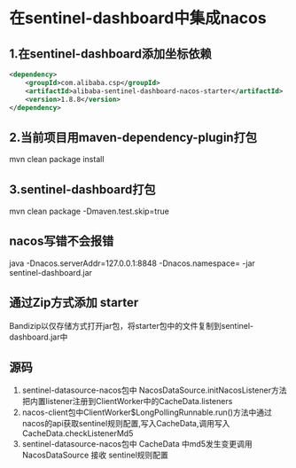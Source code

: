 # 在sentinel-dashboard中集成nacos

## 1.在sentinel-dashboard添加坐标依赖
```xml
<dependency>
    <groupId>com.alibaba.csp</groupId>
    <artifactId>alibaba-sentinel-dashboard-nacos-starter</artifactId>
    <version>1.8.8</version>
</dependency>
```

## 2.当前项目用maven-dependency-plugin打包
mvn clean package install

## 3.sentinel-dashboard打包
mvn clean package -Dmaven.test.skip=true

## nacos写错不会报错
java -Dnacos.serverAddr=127.0.0.1:8848 -Dnacos.namespace= -jar sentinel-dashboard.jar


## 通过Zip方式添加 starter
Bandizip以仅存储方式打开jar包，将starter包中的文件复制到sentinel-dashboard.jar中


## 源码
1. sentinel-datasource-nacos包中 NacosDataSource.initNacosListener方法把内置listener注册到ClientWorker中的CacheData.listeners
2. nacos-client包中ClientWorker$LongPollingRunnable.run()方法中通过nacos的api获取sentinel规则配置,写入CacheData,调用写入CacheData.checkListenerMd5
3. sentinel-datasource-nacos包中 CacheData 中md5发生变更调用 NacosDataSource 接收 sentinel规则配置




